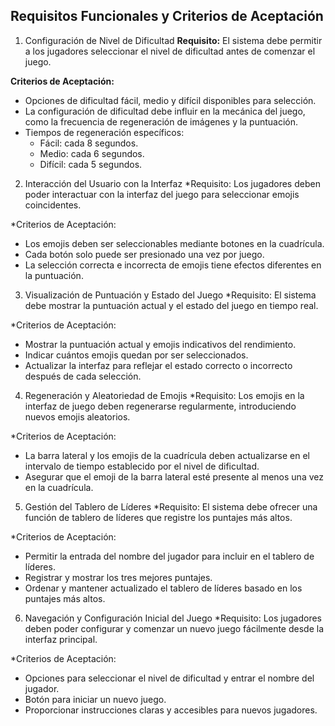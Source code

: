 ## Requisitos Funcionales y Criterios de Aceptación
1. Configuración de Nivel de Dificultad
**Requisito:** El sistema debe permitir a los jugadores seleccionar el nivel de dificultad antes de comenzar el juego.

**Criterios de Aceptación:**
- Opciones de dificultad fácil, medio y difícil disponibles para selección.
- La configuración de dificultad debe influir en la mecánica del juego, como la frecuencia de regeneración de imágenes y la puntuación.
- Tiempos de regeneración específicos:
  - Fácil: cada 8 segundos.
  - Medio: cada 6 segundos.
  - Difícil: cada 5 segundos.

2. Interacción del Usuario con la Interfaz
*Requisito: Los jugadores deben poder interactuar con la interfaz del juego para seleccionar emojis coincidentes.

*Criterios de Aceptación:
- Los emojis deben ser seleccionables mediante botones en la cuadrícula.
- Cada botón solo puede ser presionado una vez por juego.
- La selección correcta e incorrecta de emojis tiene efectos diferentes en la puntuación.



3. Visualización de Puntuación y Estado del Juego
*Requisito: El sistema debe mostrar la puntuación actual y el estado del juego en tiempo real.

*Criterios de Aceptación:
- Mostrar la puntuación actual y emojis indicativos del rendimiento.
- Indicar cuántos emojis quedan por ser seleccionados.
- Actualizar la interfaz para reflejar el estado correcto o incorrecto después de cada selección.


4. Regeneración y Aleatoriedad de Emojis
*Requisito: Los emojis en la interfaz de juego deben regenerarse regularmente, introduciendo nuevos emojis aleatorios.

*Criterios de Aceptación:
- La barra lateral y los emojis de la cuadrícula deben actualizarse en el intervalo de tiempo establecido por el nivel de dificultad.
- Asegurar que el emoji de la barra lateral esté presente al menos una vez en la cuadrícula.


5. Gestión del Tablero de Líderes
*Requisito: El sistema debe ofrecer una función de tablero de líderes que registre los puntajes más altos.

*Criterios de Aceptación:
- Permitir la entrada del nombre del jugador para incluir en el tablero de líderes.
- Registrar y mostrar los tres mejores puntajes.
- Ordenar y mantener actualizado el tablero de líderes basado en los puntajes más altos.

6. Navegación y Configuración Inicial del Juego
*Requisito: Los jugadores deben poder configurar y comenzar un nuevo juego fácilmente desde la interfaz principal.

*Criterios de Aceptación:
- Opciones para seleccionar el nivel de dificultad y entrar el nombre del jugador.
- Botón para iniciar un nuevo juego.
- Proporcionar instrucciones claras y accesibles para nuevos jugadores.